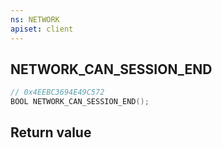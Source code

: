 ```yaml
---
ns: NETWORK
apiset: client
---
```

## NETWORK_CAN_SESSION_END

```c
// 0x4EEBC3694E49C572
BOOL NETWORK_CAN_SESSION_END();
```



## Return value


